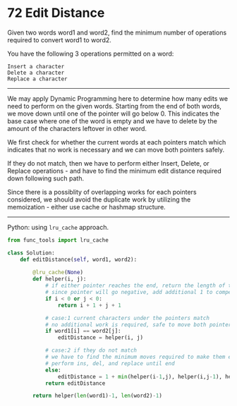 72 Edit Distance
================

Given two words word1 and word2, find the minimum number of operations required
to convert word1 to word2.

You have the following 3 operations permitted on a word:

```
Insert a character
Delete a character
Replace a character
```

---

We may apply Dynamic Programming here to determine how many edits we need to
perform on the given words. Starting from the end of both words, we move down
until one of the pointer will go below 0. This indicates the base case where
one of the word is empty and we have to delete by the amount of the characters
leftover in other word.

We first check for whether the current words at each pointers match which
indicates that no work is necessary and we can move both pointers safely.

If they do not match, then we have to perform either Insert, Delete, or Replace
operations - and have to find the minimum edit distance required down following
such path.

Since there is a possiblity of overlapping works for each pointers considered,
we should avoid the duplicate work by utilizing the memoization - either use
cache or hashmap structure.

---

Python: using `lru_cache` approach.

```python
from func_tools import lru_cache

class Solution:
    def editDistance(self, word1, word2):
        
        @lru_cache(None)
        def helper(i, j):
            # if either pointer reaches the end, return the length of the other
            # since pointer will go negative, add additional 1 to compensate
            if i < 0 or j < 0:
                return i + 1 + j + 1

            # case:1 current characters under the pointers match
            # no additional work is required, safe to move both pointers
            if word1[i] == word2[j]:
                editDistance = helper(i, j)

            # case:2 if they do not match
            # we have to find the minimum moves required to make them equal
            # perform ins, del, and replace until end
            else:
                editDistance = 1 + min(helper(i-1,j), helper(i,j-1), helper(i-1,j-1))
            return editDistance

        return helper(len(word1)-1, len(word2)-1)
```


